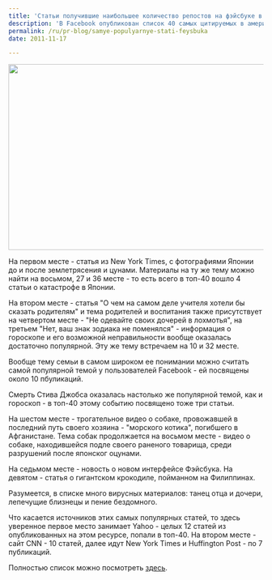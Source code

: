 ```yaml
---
title: 'Статьи получившие наибольшее количество репостов на фэйсбуке в 2011 году'
description: 'В Facebook опубликован список 40 самых цитируемых в американском секторе статей. Этими публикациями пользователи делились со своими друзьями.'
permalink: /ru/pr-blog/samye-populyarnye-stati-feysbuka
date: 2011-11-17

---
```


<img src="{{ site.assets }}/upload/facebook-11-12-04_0.jpg" alt="" width="580" height="367">

На первом месте - статья из  New York Times, с фотографиями Японии до и после землетрясения и цунами. Материалы на ту же тему можно найти на восьмом, 27 и 36 месте - то есть всего в топ-40 вошло 4 статьи о катастрофе в Японии.

На втором месте - статья "О чем на самом деле учителя хотели бы сказать родителям" и тема родителей и воспитания также присутствует на четвертом месте - "Не одевайте своих дочерей в лохмотья", на третьем "Нет, ваш знак зодиака не поменялся" - информация о гороскопе и его возможной неправильности вообще оказалась достаточно популярной. Эту же тему встречаем на 10 и 32 месте.

Вообще тему семьи  в самом широком ее понимании можно считать самой популярной темой у пользователей Facebook - ей посвящены около 10 пбуликаций.

Смерть Стива Джобса оказалась настолько же популярной темой, как и гороскоп - в топ-40 этому событию посвящено тоже три статьи.

На шестом месте - трогательное видео о собаке, провожавшей в последний путь своего хозяина - "морского котика", погибшего в Афганистане. Тема собак продолжается на восьмом месте - видео о собаке, находившейся подле своего раненого товарища, среди разрушений после японског оцунами.

На седьмом месте - новость о новом интерфейсе Фэйсбука. На девятом - статья о гигантском крокодиле, пойманном на Филиппинах.

Разумеется, в списке много вирусных материалов: танец отца и дочери, лепечущие близнецы и пение бездомного.

Что касается источников этих самых популярных статей, то здесь уверенное первое место занимает Yahoo - целых 12 статей из опубликованных на этом ресурсе, попали в топ-40. На втором месте - сайт CNN - 10 статей, далее идут New York Times  и Huffington Post - по 7 публикаций.

Полностью список можно посмотреть <a href="http://www.facebook.com/notes/facebook-media/most-shared-articles-on-facebook-in-2011/283221585046671">здесь</a>.

